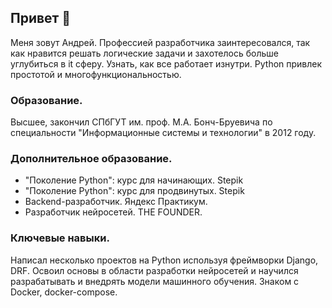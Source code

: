 ## Привет 👋

Меня зовут Андрей. Профессией разработчика заинтересовался, так как нравится решать логические задачи и захотелось больше углубиться в it сферу. Узнать, как все работает изнутри. Python привлек простотой и многофункциональностью.

### Образование. 
Высшее, закончил СПбГУТ им. проф. М.А. Бонч-Бруевича по специальности "Информационные системы и технологии" в 2012 году.

### Дополнительное образование. 
- "Поколение Python": курс для начинающих. Stepik
- "Поколение Python": курс для продвинутых. Stepik
- Backend-разработчик. Яндекс Практикум.
- Разработчик нейросетей. THE FOUNDER.

### Ключевые навыки.
Написал несколько проектов на Python используя фреймворки Django, DRF. 
Освоил основы в области разработки нейросетей и научился разрабатывать и внедрять модели машинного обучения. 
Знаком c Docker, docker-compose.
